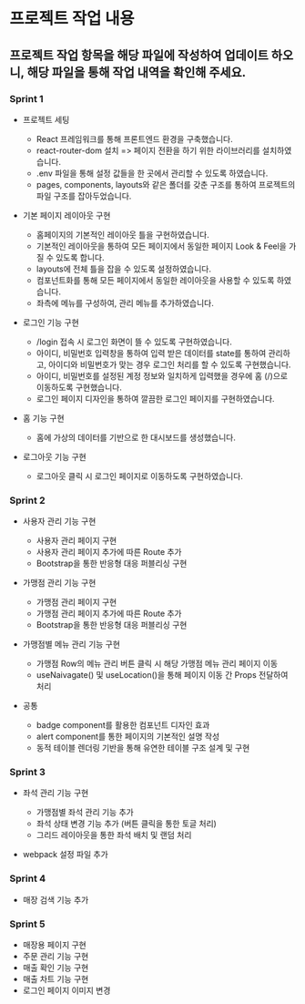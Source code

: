 # 프로젝트 작업 내용 

## 프로젝트 작업 항목을 해당 파일에 작성하여 업데이트 하오니, 해당 파일을 통해 작업 내역을 확인해 주세요.

### Sprint 1

- 프로젝트 세팅
  - React 프레임워크를 통해 프론트엔드 환경을 구축했습니다.
  - react-router-dom 설치 => 페이지 전환을 하기 위한 라이브러리를 설치하였습니다.
  - .env 파일을 통해 설정 값들을 한 곳에서 관리할 수 있도록 하였습니다.
  - pages, components, layouts와 같은 폴더를 갖춘 구조를 통하여 프로젝트의 파일 구조를 잡아두었습니다.

- 기본 페이지 레이아웃 구현
  - 홈페이지의 기본적인 레이아웃 틀을 구현하였습니다. 
  - 기본적인 레이아웃을 통하여 모든 페이지에서 동일한 페이지 Look & Feel을 가질 수 있도록 합니다.
  - layouts에 전체 틀을 잡을 수 있도록 설정하였습니다.
  - 컴포넌트화를 통해 모든 페이지에서 동일한 레이아웃을 사용할 수 있도록 하였습니다.
  - 좌측에 메뉴를 구성하여, 관리 메뉴를 추가하였습니다.

- 로그인 기능 구현
  - /login 접속 시 로그인 화면이 뜰 수 있도록 구현하였습니다.
  - 아이디, 비밀번호 입력창을 통하여 입력 받은 데이터를 state를 통하여 관리하고, 아이디와 비밀번호가 맞는 경우 로그인 처리를 할 수 있도록 구현했습니다.
  - 아이디, 비밀번호를 설정된 계정 정보와 일치하게 입력했을 경우에 홈 (/)으로 이동하도록 구현했습니다.  
  - 로그인 페이지 디자인을 통하여 깔끔한 로그인 페이지를 구현하였습니다.

- 홈 기능 구현
  - 홈에 가상의 데이터를 기반으로 한 대시보드를 생성했습니다.

- 로그아웃 기능 구현  
  - 로그아웃 클릭 시 로그인 페이지로 이동하도록 구현하였습니다.

### Sprint 2

- 사용자 관리 기능 구현
  - 사용자 관리 페이지 구현
  - 사용자 관리 페이지 추가에 따른 Route 추가
  - Bootstrap을 통한 반응형 대응 퍼블리싱 구현

- 가맹점 관리 기능 구현
  - 가맹점 관리 페이지 구현
  - 가맹점 관리 페이지 추가에 따른 Route 추가
  - Bootstrap을 통한 반응형 대응 퍼블리싱 구현

- 가맹점별 메뉴 관리 기능 구현
  - 가맹점 Row의 메뉴 관리 버튼 클릭 시 해당 가맹점 메뉴 관리 페이지 이동
  - useNaivagate() 및 useLocation()을 통해 페이지 이동 간 Props 전달하여 처리

- 공통
  - badge component를 활용한 컴포넌트 디자인 효과 
  - alert component를 통한 페이지의 기본적인 설명 작성
  - 동적 테이블 렌더링 기반을 통해 유연한 테이블 구조 설계 및 구현


### Sprint 3

- 좌석 관리 기능 구현
  - 가맹점별 좌석 관리 기능 추가
  - 좌석 상태 변경 기능 추가 (버튼 클릭을 통한 토글 처리)
  - 그리드 레이아웃을 통한 좌석 배치 및 랜덤 처리

- webpack 설정 파일 추가


### Sprint 4
- 매장 검색 기능 추가

### Sprint 5
- 매장용 페이지 구현
- 주문 관리 기능 구현
- 매출 확인 기능 구현
- 매출 차트 기능 구현
- 로그인 페이지 이미지 변경